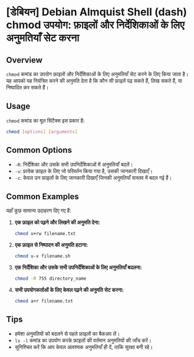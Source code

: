 # [डेबियन] Debian Almquist Shell (dash) chmod उपयोग: फ़ाइलों और निर्देशिकाओं के लिए अनुमतियाँ सेट करना

## Overview
`chmod` कमांड का उपयोग फ़ाइलों और निर्देशिकाओं के लिए अनुमतियाँ सेट करने के लिए किया जाता है। यह आपको यह नियंत्रित करने की अनुमति देता है कि कौन सी फ़ाइलें पढ़ सकते हैं, लिख सकते हैं, या निष्पादित कर सकते हैं।

## Usage
`chmod` कमांड का मूल सिंटैक्स इस प्रकार है:

```bash
chmod [options] [arguments]
```

## Common Options
- `-R`: निर्देशिका और उसके सभी उपनिर्देशिकाओं में अनुमतियाँ बदलें।
- `-v`: प्रत्येक फ़ाइल के लिए जो परिवर्तन किया गया है, उसकी जानकारी दिखाएँ।
- `-c`: केवल उन फ़ाइलों के लिए जानकारी दिखाएँ जिनकी अनुमतियाँ वास्तव में बदल गई हैं।

## Common Examples
यहाँ कुछ सामान्य उदाहरण दिए गए हैं:

1. **एक फ़ाइल को पढ़ने और लिखने की अनुमति देना:**
   ```bash
   chmod u+rw filename.txt
   ```

2. **एक फ़ाइल से निष्पादन की अनुमति हटाना:**
   ```bash
   chmod u-x filename.sh
   ```

3. **एक निर्देशिका और उसके सभी उपनिर्देशिकाओं के लिए अनुमतियाँ बदलना:**
   ```bash
   chmod -R 755 directory_name
   ```

4. **सभी उपयोगकर्ताओं के लिए केवल पढ़ने की अनुमति सेट करना:**
   ```bash
   chmod a+r filename.txt
   ```

## Tips
- हमेशा अनुमतियों को बदलने से पहले फ़ाइलों का बैकअप लें।
- `ls -l` कमांड का उपयोग करके फ़ाइलों की वर्तमान अनुमतियों की जाँच करें।
- सुनिश्चित करें कि आप केवल आवश्यक अनुमतियाँ ही दें, ताकि सुरक्षा बनी रहे।